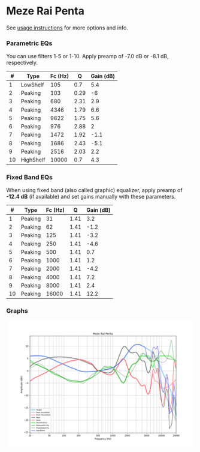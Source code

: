 # Meze Rai Penta
See [usage instructions](https://github.com/jaakkopasanen/AutoEq#usage) for more options and info.

### Parametric EQs
You can use filters 1-5 or 1-10. Apply preamp of -7.0 dB or -8.1 dB, respectively.

|   # | Type      |   Fc (Hz) |    Q |   Gain (dB) |
|-----|-----------|-----------|------|-------------|
|   1 | LowShelf  |       105 | 0.7  |         5.4 |
|   2 | Peaking   |       103 | 0.29 |        -6   |
|   3 | Peaking   |       680 | 2.31 |         2.9 |
|   4 | Peaking   |      4346 | 1.79 |         6.6 |
|   5 | Peaking   |      9622 | 1.75 |         5.6 |
|   6 | Peaking   |       976 | 2.88 |         2   |
|   7 | Peaking   |      1472 | 1.92 |        -1.1 |
|   8 | Peaking   |      1686 | 2.43 |        -5.1 |
|   9 | Peaking   |      2516 | 2.03 |         2.2 |
|  10 | HighShelf |     10000 | 0.7  |         4.3 |

### Fixed Band EQs
When using fixed band (also called graphic) equalizer, apply preamp of **-12.4 dB** (if available) and set gains manually with these parameters.

|   # | Type    |   Fc (Hz) |    Q |   Gain (dB) |
|-----|---------|-----------|------|-------------|
|   1 | Peaking |        31 | 1.41 |         3.2 |
|   2 | Peaking |        62 | 1.41 |        -1.2 |
|   3 | Peaking |       125 | 1.41 |        -3.2 |
|   4 | Peaking |       250 | 1.41 |        -4.6 |
|   5 | Peaking |       500 | 1.41 |         0.7 |
|   6 | Peaking |      1000 | 1.41 |         1.2 |
|   7 | Peaking |      2000 | 1.41 |        -4.2 |
|   8 | Peaking |      4000 | 1.41 |         7.2 |
|   9 | Peaking |      8000 | 1.41 |         2.4 |
|  10 | Peaking |     16000 | 1.41 |        12.2 |

### Graphs
![](./Meze%20Rai%20Penta.png)
